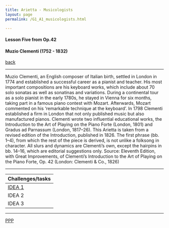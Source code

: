 ```yaml
---
title: Arietta - Musicologists
layout: page
permalink: /G1_A1_musicologists.html

---
```



#### Lesson Five from Op.42

#### Muzio Clementi (1752 - 1832)

[back](G1_A1)

***
Muzio Clementi, an English composer of Italian birth, settled inLondon in 1774 and established a successful career as a pianistand teacher. His most important compositions are his keyboardworks, which include about 70 solo sonatas as well as sonatinasand variations. During a continental tour as a solo pianist in theearly 1780s, he stayed in Vienna for six months, taking part ina famous piano contest with Mozart. Afterwards, Mozart commentedon his ‘remarkable technique at the keyboard’. In 1798Clementi established a firm in London that not only publishedmusic but also manufactured pianos.Clementi wrote two influential educational works, the Introductionto the Art of Playing on the Piano Forte (London, 1801)and Gradus ad Parnassum (London, 1817–26). This Arietta istaken from a revised edition of the Introduction, published in1826. The first phrase (bb. 1–4), from which the rest of the pieceis derived, is not unlike a folksong in character. All slurs anddynamics are Clementi’s own, except the hairpins in bb. 14–16,which are editorial suggestions only.Source: Eleventh Edition, with Great Improvements, of Clementi’sIntroduction to the Art of Playing on the Piano Forte, Op. 42(London: Clementi & Co., 1826)
***

| Challenges/tasks | 
| ------------ | 
| [IDEA 1](G1_A1_musicologists_idea_1.html)       |
| IDEA 2       |
| IDEA 3       |

***



[PPP](https://itunes.apple.com/gb/app/abrsm-piano-practice-partner/id891238739?mt=8>)



